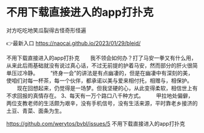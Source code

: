 # 不用下载直接进入的app打扑克
对方吃吃地笑瓜裂得古怪奇形怪遍

👉最新入口 https://naocai.github.io/2023/01/29/bleid/

不用下载直接进入的app打扑克　　我不领会如何办？打了马安一拳又有什么用，从来此后雨基础就没有说过真心话，不过无前提的护着马安，然而部分的肝火很简单压过冷静。
　　“终身一会”的讲法是有点幽凄的，但是在幽凄中有深刻的美，使咱们对每一杯茶，每一个伙伴，都承诺以美与爱来相付托，相赠与，相保护。
　　现在回想起来，仍觉得是一场梦。但我坚硬的心，从此变得柔软，相信世上有不求回报的真情存在。
	3、每天有一万个路口八千种方式。
　　甲拉地处偏僻，两位支教老师的生活颇为艰辛，没有手机信号，没有生活来源，平时靠老乡接济的土豆、青菜、面条为生。

https://github.com/werytos/bvbl/issues/5
不用下载直接进入的app打扑克
